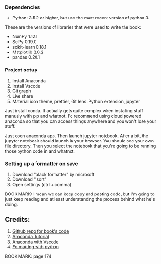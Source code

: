 

### Dependencies
- Python: 3.5.2 or higher, but use the most recent version of python 3.

These are the versions of libraries that were used to write the book:
- NumPy 1.12.1
- SciPy 0.19.0
- scikit-learn 0.18.1
- Matplotlib 2.0.2
- pandas 0.20.1

### Project setup


1. Install Anaconda
2. Install Vscode
3. Git graph
4. Live share
5. Material icon theme, prettier, Git lens. Python extension, jupyter

Just install conda. It actually gets quite complex when installing stuff manualy with pip and whatnot. I'd recommend using cloud powered anaconda so that you 
can access things anywhere and you won't lose your stuff.

Just open anaconda app. Then launch jupyter notebook. After a bit, the jupyter notebook should launch in your browser. You should see your 
own file directory. Then you select the notebook that you're going to be running those python code in and whatnot.

### Setting up a formatter on save
1. Download "black formatter" by microsoft
2. Download "isort"
3. Open settings (ctrl + comma)

BOOK MARK: I mean we can keep copy and pasting code, but I'm going to just keep reading 
and at least understanding the process behind what he's doing.



## Credits: 
1. [Github repo for book's code](https://github.com/rasbt/python-machine-learning-book-2nd-edition/tree/master)
2. [Anaconda Tutorial](https://www.youtube.com/watch?v=WUeBzT43JyY&t=52si)
3. [Anaconda with Vscode](https://youtu.be/ljFwYKL6-1U?si=T12BPvi8pHl3wgqu)
4. [Formatting with python](https://youtu.be/QU3lxjJ0Kbo?si=Uq6YCn0lRoznvrLa)

BOOK MARK: page 174